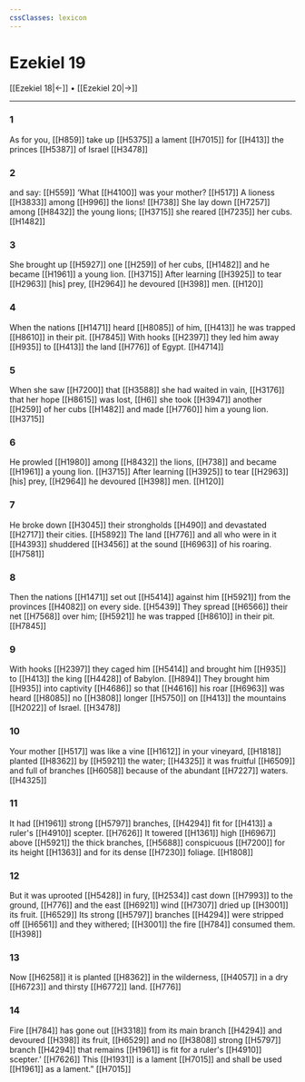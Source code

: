 ```yaml
---
cssClasses: lexicon
---
```


# Ezekiel 19

[[Ezekiel 18|←]] • [[Ezekiel 20|→]]

---

### 1
As for you, [[H859]] take up [[H5375]] a lament [[H7015]] for [[H413]] the princes [[H5387]] of Israel [[H3478]]

### 2
and say: [[H559]] ‘What [[H4100]] was your mother? [[H517]] A lioness [[H3833]] among [[H996]] the lions! [[H738]] She lay down [[H7257]] among [[H8432]] the young lions; [[H3715]] she reared [[H7235]] her cubs. [[H1482]]

### 3
She brought up [[H5927]] one [[H259]] of her cubs, [[H1482]] and he became [[H1961]] a young lion. [[H3715]] After learning [[H3925]] to tear [[H2963]] [his] prey, [[H2964]] he devoured [[H398]] men. [[H120]]

### 4
When the nations [[H1471]] heard [[H8085]] of him, [[H413]] he was trapped [[H8610]] in their pit. [[H7845]] With hooks [[H2397]] they led him away [[H935]] to [[H413]] the land [[H776]] of Egypt. [[H4714]]

### 5
When she saw [[H7200]] that [[H3588]] she had waited in vain, [[H3176]] that her hope [[H8615]] was lost, [[H6]] she took [[H3947]] another [[H259]] of her cubs [[H1482]] and made [[H7760]] him a young lion. [[H3715]]

### 6
He prowled [[H1980]] among [[H8432]] the lions, [[H738]] and became [[H1961]] a young lion. [[H3715]] After learning [[H3925]] to tear [[H2963]] [his] prey, [[H2964]] he devoured [[H398]] men. [[H120]]

### 7
He broke down [[H3045]] their strongholds [[H490]] and devastated [[H2717]] their cities. [[H5892]] The land [[H776]] and all who were in it [[H4393]] shuddered [[H3456]] at the sound [[H6963]] of his roaring. [[H7581]]

### 8
Then the nations [[H1471]] set out [[H5414]] against him [[H5921]] from the provinces [[H4082]] on every side. [[H5439]] They spread [[H6566]] their net [[H7568]] over him; [[H5921]] he was trapped [[H8610]] in their pit. [[H7845]]

### 9
With hooks [[H2397]] they caged him [[H5414]] and brought him [[H935]] to [[H413]] the king [[H4428]] of Babylon. [[H894]] They brought him [[H935]] into captivity [[H4686]] so that [[H4616]] his roar [[H6963]] was heard [[H8085]] no [[H3808]] longer [[H5750]] on [[H413]] the mountains [[H2022]] of Israel. [[H3478]]

### 10
Your mother [[H517]] was like a vine [[H1612]] in your vineyard, [[H1818]] planted [[H8362]] by [[H5921]] the water; [[H4325]] it was fruitful [[H6509]] and full of branches [[H6058]] because of the abundant [[H7227]] waters. [[H4325]]

### 11
It had [[H1961]] strong [[H5797]] branches, [[H4294]] fit for [[H413]] a ruler's [[H4910]] scepter. [[H7626]] It towered [[H1361]] high [[H6967]] above [[H5921]] the thick branches, [[H5688]] conspicuous [[H7200]] for its height [[H1363]] and for its dense [[H7230]] foliage. [[H1808]]

### 12
But it was uprooted [[H5428]] in fury, [[H2534]] cast down [[H7993]] to the ground, [[H776]] and the east [[H6921]] wind [[H7307]] dried up [[H3001]] its fruit. [[H6529]] Its strong [[H5797]] branches [[H4294]] were stripped off [[H6561]] and they withered; [[H3001]] the fire [[H784]] consumed them. [[H398]]

### 13
Now [[H6258]] it is planted [[H8362]] in the wilderness, [[H4057]] in a dry [[H6723]] and thirsty [[H6772]] land. [[H776]]

### 14
Fire [[H784]] has gone out [[H3318]] from its main branch [[H4294]] and devoured [[H398]] its fruit, [[H6529]] and no [[H3808]] strong [[H5797]] branch [[H4294]] that remains [[H1961]] is fit for a ruler's [[H4910]] scepter.’ [[H7626]] This [[H1931]] is a lament [[H7015]] and shall be used [[H1961]] as a lament.” [[H7015]]


